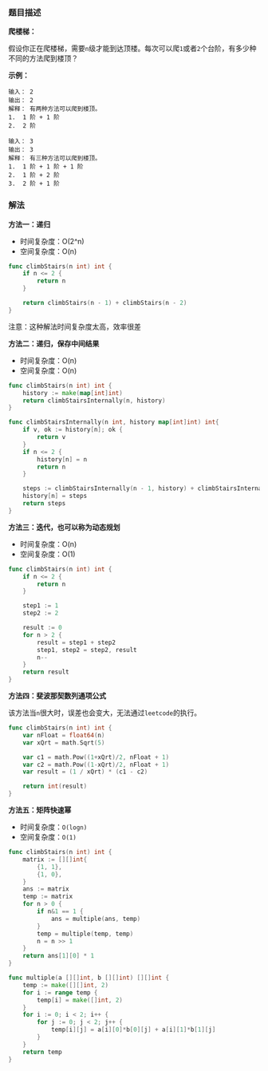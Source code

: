### 题目描述

**爬楼梯：**

假设你正在爬楼梯，需要`n`级才能到达顶楼。每次可以爬`1`或者`2`个台阶，有多少种不同的方法爬到楼顶？

**示例：**

```shell
输入： 2
输出： 2
解释： 有两种方法可以爬到楼顶。
1.  1 阶 + 1 阶
2.  2 阶
```

```shell
输入： 3
输出： 3
解释： 有三种方法可以爬到楼顶。
1.  1 阶 + 1 阶 + 1 阶
2.  1 阶 + 2 阶
3.  2 阶 + 1 阶
```

### 解法

**方法一：递归**

- 时间复杂度：O(2^n)
- 空间复杂度：O(n)

```go
func climbStairs(n int) int {
    if n <= 2 {
        return n
    }

    return climbStairs(n - 1) + climbStairs(n - 2)
}
```

注意：这种解法时间复杂度太高，效率很差

**方法二：递归，保存中间结果**

- 时间复杂度：O(n)
- 空间复杂度：O(n)

```go
func climbStairs(n int) int {
    history := make(map[int]int)
    return climbStairsInternally(n, history)
}

func climbStairsInternally(n int, history map[int]int) int{
    if v, ok := history[n]; ok {
        return v
    }
    if n <= 2 {
        history[n] = n
        return n
    }

    steps := climbStairsInternally(n - 1, history) + climbStairsInternally(n - 2, history)
    history[n] = steps
    return steps
}
```

**方法三：迭代，也可以称为动态规划**

- 时间复杂度：O(n)
- 空间复杂度：O(1)

```go
func climbStairs(n int) int {
    if n <= 2 {
        return n
    }

    step1 := 1
    step2 := 2

    result := 0
    for n > 2 {
        result = step1 + step2
        step1, step2 = step2, result
        n--
    }
    return result
}
```

**方法四：斐波那契数列通项公式**

该方法当`n`很大时，误差也会变大，无法通过`leetcode`的执行。

```go
func climbStairs(n int) int {
    var nFloat = float64(n)
    var xQrt = math.Sqrt(5)

    var c1 = math.Pow((1+xQrt)/2, nFloat + 1)
    var c2 = math.Pow((1-xQrt)/2, nFloat + 1)
    var result = (1 / xQrt) * (c1 - c2)

    return int(result)
}
```

**方法五：矩阵快速幂**

- 时间复杂度：`O(logn)`
- 空间复杂度：`O(1)`

```go
func climbStairs(n int) int {
	matrix := [][]int{
		{1, 1},
		{1, 0},
	}
	ans := matrix
	temp := matrix
	for n > 0 {
		if n&1 == 1 {
			ans = multiple(ans, temp)
		}
		temp = multiple(temp, temp)
		n = n >> 1
	}
	return ans[1][0] * 1
}

func multiple(a [][]int, b [][]int) [][]int {
	temp := make([][]int, 2)
	for i := range temp {
		temp[i] = make([]int, 2)
	}
	for i := 0; i < 2; i++ {
		for j := 0; j < 2; j++ {
			temp[i][j] = a[i][0]*b[0][j] + a[i][1]*b[1][j]
		}
	}
	return temp
}
```
